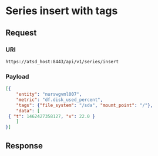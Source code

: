 #  Series insert with tags
## Request
### URI
```
https://atsd_host:8443/api/v1/series/insert
```
### Payload
```json
[{
    "entity": "nurswgvml007",
    "metric": "df.disk_used_percent",
    "tags": {"file_system": "/sda", "mount_point": "/"},
    "data": [
 { "t": 1462427358127, "v": 22.0 }
    ]
}]
```

## Response
